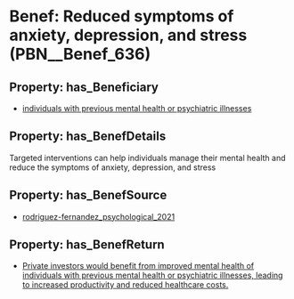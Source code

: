 # Benef: __Reduced symptoms of anxiety, depression, and stress__ (PBN__Benef_636)

## Property: has_Beneficiary

* [individuals with previous mental health or psychiatric illnesses](../Stakeholder/PBN__Stakeholder_266)

## Property: has_BenefDetails

Targeted interventions can help individuals manage their mental health and reduce the symptoms of anxiety, depression, and stress

## Property: has_BenefSource

* [rodriguez-fernandez_psychological_2021](../Article/PBN__Article_126)

## Property: has_BenefReturn

* [Private investors would benefit from improved mental health of individuals with previous mental health or psychiatric illnesses, leading to increased productivity and reduced healthcare costs.](../BenefReturn/PBN__BenefReturn_683)

